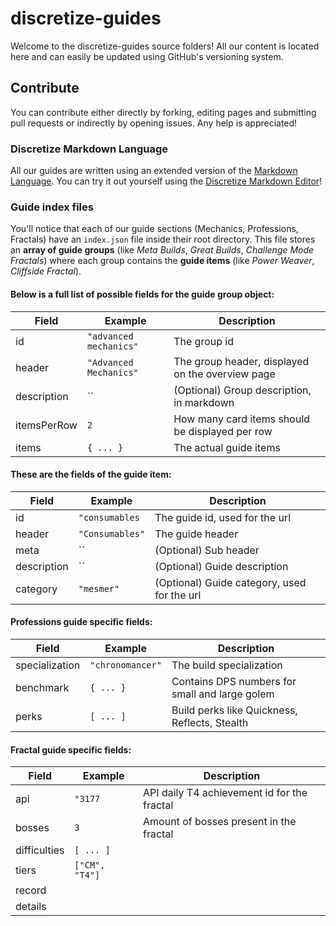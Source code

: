 # discretize-guides
Welcome to the discretize-guides source folders! All our content is located here and can easily be updated using GitHub's versioning system.

## Contribute
You can contribute either directly by forking, editing pages and submitting pull requests or indirectly by opening issues. Any help is appreciated!

### Discretize Markdown Language
All our guides are written using an extended version of the [Markdown Language](http://commonmark.org/). You can try it out yourself using the [Discretize Markdown Editor](http://d2aixolucmz3zk.cloudfront.net/editor)!

### Guide index files
You'll notice that each of our guide sections (Mechanics, Professions, Fractals) have an `index.json` file inside their root directory. This file stores an **array of guide groups** (like *Meta Builds*, *Great Builds*, *Challenge Mode Fractals*) where each group contains the **guide items** (like *Power Weaver*, *Cliffside Fractal*).

#### Below is a full list of possible fields for the guide group object:

| Field | Example | Description |
| -- | -- | -- |
| id | `"advanced mechanics"` | The group id |
| header | `"Advanced Mechanics"` | The group header, displayed on the overview page |
| description | `` | (Optional) Group description, in markdown |
| itemsPerRow | `2` | How many card items should be displayed per row |
| items | `{ ... }` | The actual guide items |

#### These are the fields of the guide item:

| Field | Example | Description |
| -- | -- | -- |
| id | `"consumables` | The guide id, used for the url |
| header | `"Consumables"` | The guide header |
| meta | `` | (Optional) Sub header |
| description | `` | (Optional) Guide description |
| category | `"mesmer"` | (Optional) Guide category, used for the url |

#### Professions guide specific fields:

| Field | Example | Description |
| -- | -- | -- |
| specialization | `"chronomancer"` | The build specialization |
| benchmark | `{ ... }` | Contains DPS numbers for small and large golem |
| perks | `[ ... ]` | Build perks like Quickness, Reflects, Stealth |

#### Fractal guide specific fields:

| Field | Example | Description |
| -- | -- | -- |
| api | `"3177` | API daily T4 achievement id for the fractal |
| bosses | `3` | Amount of bosses present in the fractal |
| difficulties | `[ ... ]` | |
| tiers | `["CM", "T4"]` | |
| record | | |
| details | | |
